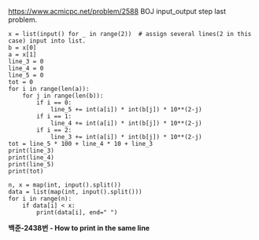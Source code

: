 https://www.acmicpc.net/problem/2588 BOJ input_output step last problem.
  ```
  x = list(input() for _ in range(2))  # assign several lines(2 in this case) input into list.
  b = x[0]
  a = x[1]
  line_3 = 0
  line_4 = 0
  line_5 = 0
  tot = 0
  for i in range(len(a)):
      for j in range(len(b)):
          if i == 0:
              line_5 += int(a[i]) * int(b[j]) * 10**(2-j)
          if i == 1:
              line_4 += int(a[i]) * int(b[j]) * 10**(2-j)
          if i == 2:
              line_3 += int(a[i]) * int(b[j]) * 10**(2-j)
  tot = line_5 * 100 + line_4 * 10 + line_3
  print(line_3)
  print(line_4)
  print(line_5)
  print(tot)
  ```
  
  ```
  n, x = map(int, input().split())
  data = list(map(int, input().split()))
  for i in range(n):
      if data[i] < x:
          print(data[i], end=" ")
  ```
  
  **백준-2438번 - How to print in the same line**
